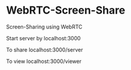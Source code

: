 # WebRTC-Screen-Share
Screen-Sharing using WebRTC

Start server by
localhost:3000

To share 
localhost:3000/server

To view
localhost:3000/viewer
